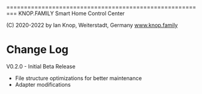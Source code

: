 =========================================================
KNOP.FAMILY
Smart Home Control Center 

(C) 2020-2022 by Ian Knop, Weiterstadt, Germany
www.knop.family

Change Log
========================================================= 

V0.2.0 - Initial Beta Release

   - File structure optimizations for better maintenance
   - Adapter modifications